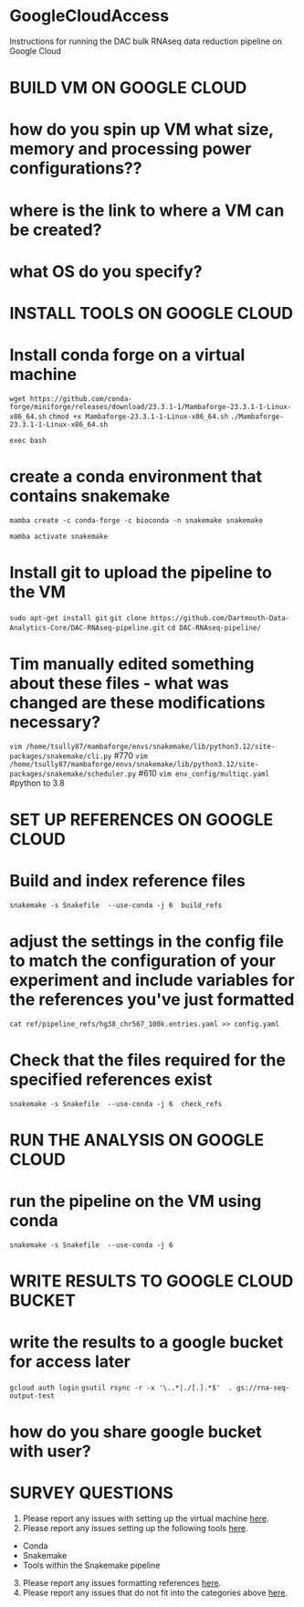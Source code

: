 # GoogleCloudAccess
Instructions for running the DAC bulk RNAseq data reduction pipeline on Google Cloud

# BUILD VM ON GOOGLE CLOUD
# how do you spin up VM what size, memory and processing power configurations??
# where is the link to where a VM can be created?
# what OS do you specify?

# INSTALL TOOLS ON GOOGLE CLOUD
# Install conda forge on a virtual machine
`wget https://github.com/conda-forge/miniforge/releases/download/23.3.1-1/Mambaforge-23.3.1-1-Linux-x86_64.sh`
`chmod +x Mambaforge-23.3.1-1-Linux-x86_64.sh`
`./Mambaforge-23.3.1-1-Linux-x86_64.sh`

`exec bash`

# create a conda environment that contains snakemake
`mamba create -c conda-forge -c bioconda -n snakemake snakemake`

`mamba activate snakemake`

# Install git to upload the pipeline to the VM
`sudo apt-get install git`
`git clone https://github.com/Dartmouth-Data-Analytics-Core/DAC-RNAseq-pipeline.git`
`cd DAC-RNAseq-pipeline/`

# Tim manually edited something about these files - what was changed are these modifications necessary?
`vim /home/tsully87/mambaforge/envs/snakemake/lib/python3.12/site-packages/snakemake/cli.py` #770
`vim /home/tsully87/mambaforge/envs/snakemake/lib/python3.12/site-packages/snakemake/scheduler.py` #610
`vim env_config/multiqc.yaml` #python to 3.8

# SET UP REFERENCES ON GOOGLE CLOUD
# Build and index reference files
`snakemake -s Snakefile  --use-conda -j 6  build_refs`
# adjust the settings in the config file to match the configuration of your experiment and include variables for the references you've just formatted
`cat ref/pipeline_refs/hg38_chr567_100k.entries.yaml >> config.yaml`

# Check that the files required for the specified references exist
`snakemake -s Snakefile  --use-conda -j 6  check_refs`

# RUN THE ANALYSIS ON GOOGLE CLOUD
# run the pipeline on the VM using conda
`snakemake -s Snakefile  --use-conda -j 6`

# WRITE RESULTS TO GOOGLE CLOUD BUCKET
# write the results to a google bucket for access later
`gcloud auth login`
`gsutil rsync -r -x '\..*|./[.].*$'  . gs://rna-seq-output-test`

# how do you share google bucket with user?



# SURVEY QUESTIONS

1. Please report any issues with setting up the virtual machine [here]().
2. Please report any issues setting up the following tools [here](). 
  - Conda
  - Snakemake
  - Tools within the Snakemake pipeline
3. Please report any issues formatting references [here]().
4. Please report any issues that do not fit into the categories above [here]().
